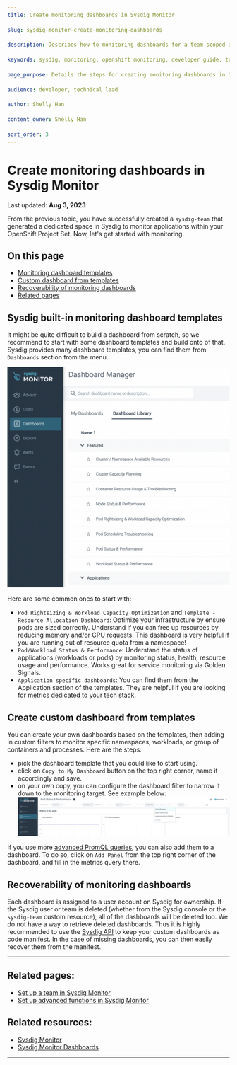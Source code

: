 ```yaml
---
title: Create monitoring dashboards in Sysdig Monitor

slug: sysdig-monitor-create-monitoring-dashboards

description: Describes how to monitoring dashboards for a team scoped applications in Sysdig Monitor.

keywords: sysdig, monitoring, openshift monitoring, developer guide, team guide, team, configure, monitoring dashboards, dashboard templates

page_purpose: Details the steps for creating monitoring dashboards in Sysdig Monitor.

audience: developer, technical lead

author: Shelly Han

content_owner: Shelly Han

sort_order: 3
---
```


# Create monitoring dashboards in Sysdig Monitor
Last updated: **Aug 3, 2023**

From the previous topic, you have successfully created a `sysdig-team` that generated a dedicated space in Sysdig to monitor applications within your OpenShift Project Set. Now, let's get started with monitoring.

## On this page

- [Monitoring dashboard templates](#sysdig-built-in-monitoring-dashboard-templates)
- [Custom dashboard from templates](#create-custom-dashboard-from-templates)
- [Recoverability of monitoring dashboards](#recoverability-of-monitoring-dashboards)
- [Related pages](#related-pages)

## Sysdig built-in monitoring dashboard templates

It might be quite difficult to build a dashboard from scratch, so we recommend to start with some dashboard templates and build onto of that. Sysdig provides many dashboard templates, you can find them from `Dashboards` section from the menu.

![List of default dashboard templates](../../images/sysdig-team-dashboard-templates.png)

Here are some common ones to start with:

- `Pod Rightsizing & Workload Capacity Optimization` and `Template - Resource Allocation Dashboard`: Optimize your infrastructure by ensure pods are sized correctly. Understand if you can free up resources by reducing memory and/or CPU requests. This dashboard is very helpful if you are running out of resource quota from a namespace!
- `Pod/Workload Status & Performance`: Understand the status of applications (workloads or pods) by monitoring status, health, resource usage and performance. Works great for service monitoring via Golden Signals.
- `Application specific dashboards`: You can find them from the Application section of the templates. They are helpful if you are looking for metrics dedicated to your tech stack.


## Create custom dashboard from templates

You can create your own dashboards based on the templates, then adding in custom filters to monitor specific namespaces, workloads, or group of containers and processes. Here are the steps:
- pick the dashboard template that you could like to start using.
- click on `Copy to My Dashboard` button on the top right corner, name it accordingly and save.
- on your own copy, you can configure the dashboard filter to narrow it down to the monitoring target. See example below:
![Filter the dashboard to monitor on API component in production namespace](../../images/sysdig-team-dashboard-filter.png)

If you use more [advanced PromQL queries](./sysdig-monitor-set-up-advanced-functions.md), you can also add them to a dashboard. To do so, click on `Add Panel` from the top right corner of the dashboard, and fill in the metrics query there.


## Recoverability of monitoring dashboards

Each dashboard is assigned to a user account on Sysdig for ownership. If the Sysdig user or team is deleted (whether from the Sysdig console or the `sysdig-team` custom resource), all of the dashboards will be deleted too. We do not have a way to retrieve deleted dashboards. Thus it is highly recommended to use the [Sysdig API](https://docs.sysdig.com/en/docs/developer-tools/sysdig-rest-api-conventions/) to keep your custom dashboards as code manifest. In the case of missing dashboards, you can then easily recover them from the manifest.

---
## Related pages:
- [Set up a team in Sysdig Monitor](/sysdig-monitor-setup-team/)
- [Set up advanced functions in Sysdig Monitor](/sysdig-monitor-set-up-advanced-functions/)

## Related resources:
- [Sysdig Monitor](https://docs.sysdig.com/en/sysdig-monitor.html)
- [Sysdig Monitor Dashboards](https://docs.sysdig.com/en/dashboards.html)

---
